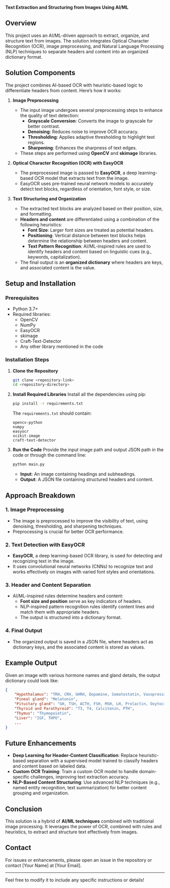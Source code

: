 **Text Extraction and Structuring from Images Using AI/ML**

## **Overview**
This project uses an AI/ML-driven approach to extract, organize, and structure text from images. The solution integrates Optical Character Recognition (OCR), image preprocessing, and Natural Language Processing (NLP) techniques to separate headers and content into an organized dictionary format.

## **Solution Components**
The project combines AI-based OCR with heuristic-based logic to differentiate headers from content. Here’s how it works:

1. **Image Preprocessing**
   - The input image undergoes several preprocessing steps to enhance the quality of text detection:
     - **Grayscale Conversion**: Converts the image to grayscale for better contrast.
     - **Denoising**: Reduces noise to improve OCR accuracy.
     - **Thresholding**: Applies adaptive thresholding to highlight text regions.
     - **Sharpening**: Enhances the sharpness of text edges.
   - These steps are performed using **OpenCV** and **skimage** libraries.

2. **Optical Character Recognition (OCR) with EasyOCR**
   - The preprocessed image is passed to **EasyOCR**, a deep learning-based OCR model that extracts text from the image.
   - EasyOCR uses pre-trained neural network models to accurately detect text blocks, regardless of orientation, font style, or size.

3. **Text Structuring and Organization**
   - The extracted text blocks are analyzed based on their position, size, and formatting.
   - **Headers and content** are differentiated using a combination of the following heuristics:
     - **Font Size**: Larger font sizes are treated as potential headers.
     - **Positioning**: Vertical distance between text blocks helps determine the relationship between headers and content.
     - **Text Pattern Recognition**: AI/ML-inspired rules are used to identify headers and content based on linguistic cues (e.g., keywords, capitalization).
   - The final output is an **organized dictionary** where headers are keys, and associated content is the value.

## **Setup and Installation**

### **Prerequisites**
- Python 3.7+
- Required libraries: 
  - OpenCV
  - NumPy
  - EasyOCR
  - skimage
  - Craft-Text-Detector
  - Any other library mentioned in the code

### **Installation Steps**
1. **Clone the Repository**
   ```bash
   git clone <repository-link>
   cd <repository-directory>
   ```
2. **Install Required Libraries**
   Install all the dependencies using pip:
   ```bash
   pip install -r requirements.txt
   ```
   The `requirements.txt` should contain:
   ```
   opencv-python
   numpy
   easyocr
   scikit-image
   craft-text-detector
   ```

3. **Run the Code**
   Provide the input image path and output JSON path in the code or through the command line:
   ```bash
   python main.py
   ```
   - **Input**: An image containing headings and subheadings.
   - **Output**: A JSON file containing structured headers and content.

## **Approach Breakdown**

### **1. Image Preprocessing**
   - The image is preprocessed to improve the visibility of text, using denoising, thresholding, and sharpening techniques.
   - Preprocessing is crucial for better OCR performance.

### **2. Text Detection with EasyOCR**
   - **EasyOCR**, a deep learning-based OCR library, is used for detecting and recognizing text in the image.
   - It uses convolutional neural networks (CNNs) to recognize text and works effectively on images with varied font styles and orientations.

### **3. Header and Content Separation**
   - AI/ML-inspired rules determine headers and content:
     - **Font size and position** serve as key indicators of headers.
     - NLP-inspired pattern recognition rules identify content lines and match them with appropriate headers.
     - The output is structured into a dictionary format.

### **4. Final Output**
   - The organized output is saved in a JSON file, where headers act as dictionary keys, and the associated content is stored as values.

## **Example Output**
Given an image with various hormone names and gland details, the output dictionary could look like:

```json
{
    "Hypothalamus": "TRH, CRH, GHRH, Dopamine, Somatostatin, Vasopressin",
    "Pineal gland": "Melatonin",
    "Pituitary gland": "GH, TSH, ACTH, FSH, MSH, LH, Prolactin, Oxytocin, Vasopressin",
    "Thyroid and Parathyroid": "T3, T4, Calcitonin, PTH",
    "Thymus": "Thymopoietin",
    "Liver": "IGF, THPO",
    ...
}
```

## **Future Enhancements**
- **Deep Learning for Header-Content Classification**: Replace heuristic-based separation with a supervised model trained to classify headers and content based on labeled data.
- **Custom OCR Training**: Train a custom OCR model to handle domain-specific challenges, improving text extraction accuracy.
- **NLP-Based Content Structuring**: Use advanced NLP techniques (e.g., named entity recognition, text summarization) for better content grouping and organization.

## **Conclusion**
This solution is a hybrid of **AI/ML techniques** combined with traditional image processing. It leverages the power of OCR, combined with rules and heuristics, to extract and structure text effectively from images.

## **Contact**
For issues or enhancements, please open an issue in the repository or contact [Your Name] at [Your Email].

---

Feel free to modify it to include any specific instructions or details!
